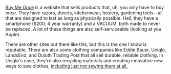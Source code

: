 [Buy Me Once](https://href.li/?https://buymeonce.com/?utm_medium=cpc&utm_source=google&utm_campaign=Dynamic-Search&utm_content=114010948253&utm_term=&gclid=Cj0KCQjwspKUBhCvARIsAB2IYuuL3Ub9WH4xyMYWQpjmucoqhLIkCd1-KXc8jfwvt3TsR5_jAt2sT4EaAn38EALw_wcB) is a website that sells products that, uh, you only have to buy once. They have razors, duvets, kitchenwear, hosiery, gardening tools—all that are designed to last as long as physically possible. Hell, they have a smartphone ($200, 4 year warranty) and a VACUUM, both made to never be replaced. A lot of these things are also self-serviceable (looking at you Apple).

There are other sites out there like this, but this is the one I know is reputable. There are also some clothing companies like Eddie Bauer, Uniqlo, LandsEnd, and Duluth Trading Post that all sell durable, reliable clothing. In Uniqlo's case, they're also recycling materials and creating innovative new ways to sew clothes, [including just not sewing them at all.](https://t.umblr.com/redirect?z=https%3A%2F%2Fwww.uniqlo.com%2Fus%2Fen%2Fnews%2Fsp%2Ftopics%2F2018090601%2F&t=MDQxYjQ2ZmMxN2JlMGFmMzZhYzQ0YmUxY2E5NzBhNDEzMzZhMzRmMCw2azVBS25KWQ%3D%3D&b=t%3AfQTjk98tpE4TpwDx9IHjTQ&p=https%3A%2F%2Fheadspace-hotel.tumblr.com%2Fpost%2F690453166164213760&m=1&ts=1658513427)